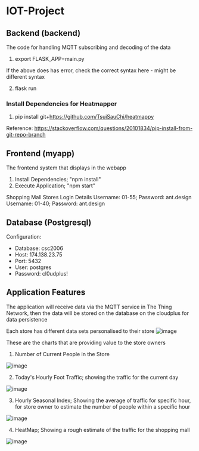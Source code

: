 # IOT-Project

## Backend (backend)
The code for handling MQTT subscribing and decoding of the data

1. export FLASK_APP=main.py

If the above does has error, check the correct syntax here - might be different syntax

2. flask run

### Install Dependencies for Heatmapper
1. pip install git+https://github.com/TsuiSauChi/heatmappy

Reference: https://stackoverflow.com/questions/20101834/pip-install-from-git-repo-branch

## Frontend (myapp)
The frontend system that displays in the webapp

1. Install Dependencies; "npm install"
2. Execute Application; "npm start"

Shopping Mall Stores Login Details
Username: 01-55; Password: ant.design
Username: 01-40; Password: ant.design

## Database (Postgresql)
Configuration:
- Database: csc2006
- Host: 174.138.23.75
- Port: 5432
- User: postgres
- Password: cl0udplus!

## Application Features 
The application will receive data via the MQTT service in The Thing Network, then the data will be stored on the database on the cloudplus for data persistence 

Each store has different data sets personalised to their store 
![image](https://user-images.githubusercontent.com/23652958/162811158-688fef2a-d5c7-4812-863d-5d97f1f1dd50.png)

These are the charts that are providing value to the store owners

1. Number of Current People in the Store 

![image](https://user-images.githubusercontent.com/23652958/162811478-669b0f1d-6104-423c-bb37-ab5f89458dd9.png)

2. Today's Hourly Foot Traffic; showing the traffic for the current day 

![image](https://user-images.githubusercontent.com/23652958/162811625-3453232f-7a65-46df-82e1-58d4ccbc0122.png)


3. Hourly Seasonal Index; Showing the average of traffic for specific hour, for store owner to estimate the number of people within a specific hour

![image](https://user-images.githubusercontent.com/23652958/162811768-b396f5db-9732-4a7c-b2d4-a0242c7648b2.png)

4. HeatMap; Showing a rough estimate of the traffic for the shopping mall

![image](https://user-images.githubusercontent.com/23652958/162811878-099318a0-df48-4a90-981d-df2b84a4dd11.png)

